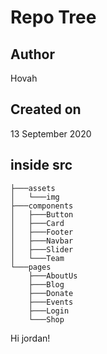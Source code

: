 # Repo Tree

## Author
Hovah

## Created on
13 September 2020

## inside src
```
├───assets
│   └───img
├───components
│   ├───Button
│   ├───Card
│   ├───Footer
│   ├───Navbar
│   ├───Slider
│   └───Team
└───pages
    ├───AboutUs
    ├───Blog
    ├───Donate
    ├───Events
    ├───Login
    └───Shop
```
Hi jordan!
